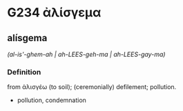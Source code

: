 # G234 ἀλίσγεμα

## alísgema

_(al-is'-ghem-ah | ah-LEES-geh-ma | ah-LEES-gay-ma)_

### Definition

from ἀλισγέω (to soil); (ceremonially) defilement; pollution.

- pollution, condemnation

